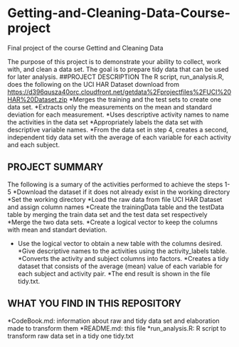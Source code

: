 # Getting-and-Cleaning-Data-Course-project
Final project of the course Gettind and Cleaning Data

The purpose of this project is to demonstrate your ability to collect, work with, and clean a data set. The goal is to prepare tidy data that can be used for later analysis.
##PROJECT DESCRIPTION
The R script, run_analysis.R, does the following on the UCI HAR Dataset download from https://d396qusza40orc.cloudfront.net/getdata%2Fprojectfiles%2FUCI%20HAR%20Dataset.zip
*Merges the training and the test sets to create one data set.
*Extracts only the measurements on the mean and standard deviation 
for each measurement.
*Uses descriptive activity names to name the activities in the data set
*Appropriately labels the data set with descriptive variable names.
*From the data set in step 4, creates a second, independent tidy data set with 
the average of each variable for each activity and each subject.

## PROJECT SUMMARY
The following is a sumary of the activities performed to achieve the steps 1-5 *Download the dataset if it does not already exist in the working directory
*Set the working directory
*Load the  raw data from file UCI HAR Dataset and assign column names
*Create the trainingData table and the testData table by merging the train data set and the test data set respectively
*Merge the two data sets.
*Create a logical vector to keep the columns with mean and standart deviation.
* Use the logical vector to obtain a new table with the columns desired.
*Give  descriptive names to the activities using the activity_labels table.
*Converts the activity and subject columns into factors.
*Creates a tidy dataset that consists of the average (mean) value of each variable for each subject and activity pair.
*The end result is shown in the file tidy.txt.

## WHAT YOU FIND IN THIS REPOSITORY

*CodeBook.md: information about raw and tidy data set and elaboration made to transform them
*README.md: this file
*run_analysis.R: R script to transform raw data set in a tidy one
tidy.txt
